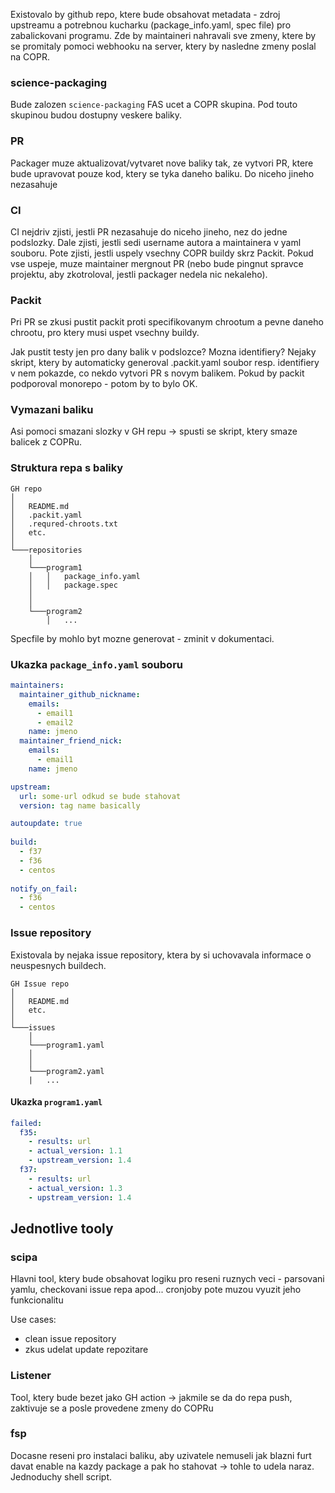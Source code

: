 Existovalo by github repo, ktere bude obsahovat metadata - zdroj upstreamu a potrebnou kucharku
(package_info.yaml, spec file) pro zabalickovani programu. Zde by maintaineri nahravali sve zmeny,
ktere by se promitaly pomoci webhooku na server, ktery by nasledne zmeny poslal na COPR.


### science-packaging

Bude zalozen `science-packaging` FAS ucet a COPR skupina. Pod touto skupinou budou dostupny veskere
baliky.


### PR

Packager muze aktualizovat/vytvaret nove baliky tak, ze vytvori PR, ktere bude upravovat pouze
kod, ktery se tyka daneho baliku. Do niceho jineho nezasahuje


### CI

CI nejdriv zjisti, jestli PR nezasahuje do niceho jineho, nez do jedne podslozky. Dale
zjisti, jestli sedi username autora a maintainera v yaml souboru. Pote zjisti, jestli uspely
vsechny COPR buildy skrz Packit. Pokud vse uspeje, muze maintainer mergnout PR (nebo bude pingnut
spravce projektu, aby zkotroloval, jestli packager nedela nic nekaleho).


### Packit

Pri PR se zkusi pustit packit proti specifikovanym chrootum a pevne daneho chrootu, pro ktery musi
uspet vsechny buildy.

Jak pustit testy jen pro dany balik v podslozce? Mozna identifiery? Nejaky skript, ktery by
automaticky generoval .packit.yaml soubor resp. identifiery v nem pokazde, co nekdo vytvori PR
s novym balikem. Pokud by packit podporoval monorepo - potom by to bylo OK.


### Vymazani baliku

Asi pomoci smazani slozky v GH repu -> spusti se skript, ktery smaze balicek z COPRu.


### Struktura repa s baliky

```
GH repo
│
│   README.md
│   .packit.yaml
│   .requred-chroots.txt
│   etc.    
│
└───repositories
    │
    └───program1
    │   │   package_info.yaml
    │   │   package.spec
    │
    │
    └───program2
        │   ...

```

Specfile by mohlo byt mozne generovat - zminit v dokumentaci.


### Ukazka `package_info.yaml` souboru

```yaml
maintainers:
  maintainer_github_nickname:
    emails:
      - email1
      - email2
    name: jmeno
  maintainer_friend_nick:
    emails:
      - email1
    name: jmeno

upstream:
  url: some-url odkud se bude stahovat
  version: tag name basically

autoupdate: true
  
build:
  - f37
  - f36
  - centos
  
notify_on_fail:
  - f36
  - centos
```


### Issue repository

Existovala by nejaka issue repository, ktera by si uchovavala informace o neuspesnych buildech.

```
GH Issue repo
│
│   README.md
│   etc.    
│
└───issues
    │
    └───program1.yaml
    │
    │
    └───program2.yaml
    |   ...

```


#### Ukazka `program1.yaml`

```yaml
failed:
  f35:
    - results: url
    - actual_version: 1.1
    - upstream_version: 1.4
  f37:
    - results: url
    - actual_version: 1.3
    - upstream_version: 1.4
```


## Jednotlive tooly


### scipa

Hlavni tool, ktery bude obsahovat logiku pro reseni ruznych veci - parsovani yamlu, checkovani
issue repa apod... cronjoby pote muzou vyuzit jeho funkcionalitu

Use cases:
  - clean issue repository
  - zkus udelat update repozitare


### Listener

Tool, ktery bude bezet jako GH action -> jakmile se da do repa push, zaktivuje se a posle provedene
zmeny do COPRu


### fsp

Docasne reseni pro instalaci baliku, aby uzivatele nemuseli jak blazni furt davat enable na kazdy
package a pak ho stahovat -> tohle to udela naraz. Jednoduchy shell script.
